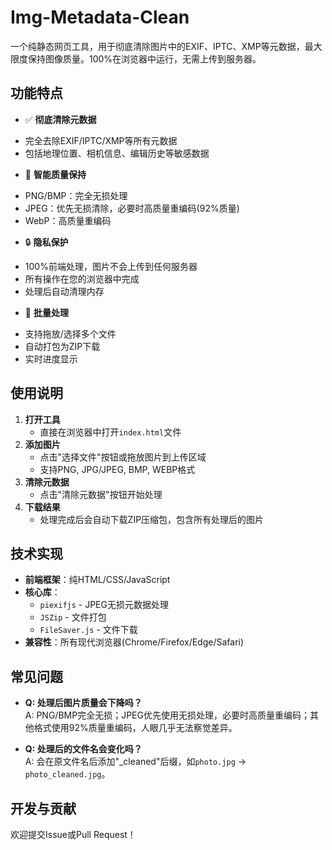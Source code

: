 # Img-Metadata-Clean
一个纯静态网页工具，用于彻底清除图片中的EXIF、IPTC、XMP等元数据，最大限度保持图像质量。100%在浏览器中运行，无需上传到服务器。
## 功能特点
*   ✅ **彻底清除元数据**  
- 完全去除EXIF/IPTC/XMP等所有元数据
- 包括地理位置、相机信息、编辑历史等敏感数据
*   🎯 **智能质量保持**  
- PNG/BMP：完全无损处理
- JPEG：优先无损清除，必要时高质量重编码(92%质量)
- WebP：高质量重编码
*   🔒 **隐私保护**  
- 100%前端处理，图片不会上传到任何服务器
- 所有操作在您的浏览器中完成
- 处理后自动清理内存
*   🚀 **批量处理**  
- 支持拖放/选择多个文件
- 自动打包为ZIP下载
- 实时进度显示
## 使用说明
1. **打开工具**  
   - 直接在浏览器中打开`index.html`文件
2. **添加图片**  
   - 点击"选择文件"按钮或拖放图片到上传区域
   - 支持PNG, JPG/JPEG, BMP, WEBP格式
3. **清除元数据**  
   - 点击"清除元数据"按钮开始处理
4. **下载结果**  
   - 处理完成后会自动下载ZIP压缩包，包含所有处理后的图片
## 技术实现
- **前端框架**：纯HTML/CSS/JavaScript
- **核心库**：
  - `piexifjs` - JPEG无损元数据处理
  - `JSZip` - 文件打包
  - `FileSaver.js` - 文件下载
- **兼容性**：所有现代浏览器(Chrome/Firefox/Edge/Safari)
## 常见问题

*   **Q: 处理后图片质量会下降吗？**  
    A: PNG/BMP完全无损；JPEG优先使用无损处理，必要时高质量重编码；其他格式使用92%质量重编码，人眼几乎无法察觉差异。

*   **Q: 处理后的文件名会变化吗？**  
    A: 会在原文件名后添加"_cleaned"后缀，如`photo.jpg` → `photo_cleaned.jpg`。

## 开发与贡献
欢迎提交Issue或Pull Request！

